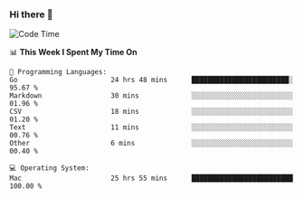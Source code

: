 ### Hi there 👋

<!--
**CrazyCollin/crazycollin** is a ✨ _special_ ✨ repository because its `README.md` (this file) appears on your GitHub profile.

Here are some ideas to get you started:

- 🔭 I’m currently working on ...
- 🌱 I’m currently learning ...
- 👯 I’m looking to collaborate on ...
- 🤔 I’m looking for help with ...
- 💬 Ask me about ...
- 📫 How to reach me: ...
- 😄 Pronouns: ...
- ⚡ Fun fact: ...
-->

<!--START_SECTION:waka-->
![Code Time](http://img.shields.io/badge/Code%20Time-4%2C669%20hrs%2014%20mins-blue)

📊 **This Week I Spent My Time On** 

```text
💬 Programming Languages: 
Go                       24 hrs 48 mins      ████████████████████████░   95.67 % 
Markdown                 30 mins             ░░░░░░░░░░░░░░░░░░░░░░░░░   01.96 % 
CSV                      18 mins             ░░░░░░░░░░░░░░░░░░░░░░░░░   01.20 % 
Text                     11 mins             ░░░░░░░░░░░░░░░░░░░░░░░░░   00.76 % 
Other                    6 mins              ░░░░░░░░░░░░░░░░░░░░░░░░░   00.40 % 

💻 Operating System: 
Mac                      25 hrs 55 mins      █████████████████████████   100.00 % 
```


<!--END_SECTION:waka-->
